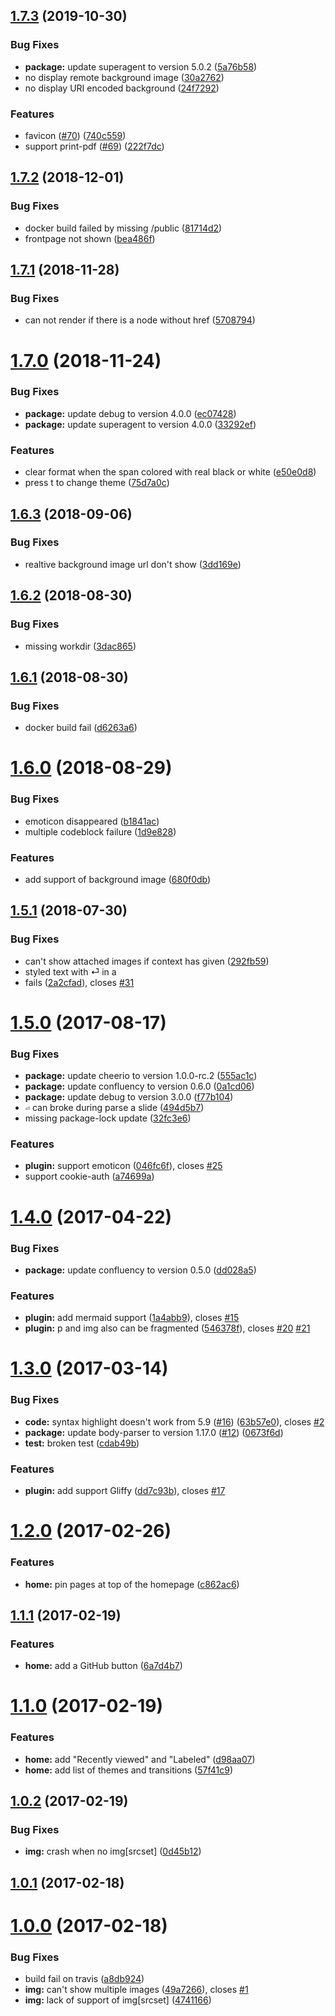 ## [1.7.3](https://github.com/heycalmdown/miniseminar/compare/v1.7.2...v1.7.3) (2019-10-30)


### Bug Fixes

* **package:** update superagent to version 5.0.2 ([5a76b58](https://github.com/heycalmdown/miniseminar/commit/5a76b58))
* no display remote background image ([30a2762](https://github.com/heycalmdown/miniseminar/commit/30a2762))
* no display URI encoded background ([24f7292](https://github.com/heycalmdown/miniseminar/commit/24f7292))


### Features

* favicon ([#70](https://github.com/heycalmdown/miniseminar/issues/70)) ([740c559](https://github.com/heycalmdown/miniseminar/commit/740c559))
* support print-pdf ([#69](https://github.com/heycalmdown/miniseminar/issues/69)) ([222f7dc](https://github.com/heycalmdown/miniseminar/commit/222f7dc))



## [1.7.2](https://github.com/heycalmdown/miniseminar/compare/v1.7.1...v1.7.2) (2018-12-01)


### Bug Fixes

* docker build failed by missing /public ([81714d2](https://github.com/heycalmdown/miniseminar/commit/81714d2))
* frontpage not shown ([bea486f](https://github.com/heycalmdown/miniseminar/commit/bea486f))



## [1.7.1](https://github.com/heycalmdown/miniseminar/compare/v1.7.0...v1.7.1) (2018-11-28)


### Bug Fixes

* can not render if there is a node without href ([5708794](https://github.com/heycalmdown/miniseminar/commit/5708794))



# [1.7.0](https://github.com/heycalmdown/miniseminar/compare/v1.6.3...v1.7.0) (2018-11-24)


### Bug Fixes

* **package:** update debug to version 4.0.0 ([ec07428](https://github.com/heycalmdown/miniseminar/commit/ec07428))
* **package:** update superagent to version 4.0.0 ([33292ef](https://github.com/heycalmdown/miniseminar/commit/33292ef))


### Features

* clear format when the span colored with real black or white ([e50e0d8](https://github.com/heycalmdown/miniseminar/commit/e50e0d8))
* press t to change theme ([75d7a0c](https://github.com/heycalmdown/miniseminar/commit/75d7a0c))



## [1.6.3](https://github.com/heycalmdown/miniseminar/compare/v1.6.2...v1.6.3) (2018-09-06)


### Bug Fixes

* realtive background image url don't show ([3dd169e](https://github.com/heycalmdown/miniseminar/commit/3dd169e))



## [1.6.2](https://github.com/heycalmdown/miniseminar/compare/v1.6.1...v1.6.2) (2018-08-30)


### Bug Fixes

* missing workdir ([3dac865](https://github.com/heycalmdown/miniseminar/commit/3dac865))



## [1.6.1](https://github.com/heycalmdown/miniseminar/compare/v1.6.0...v1.6.1) (2018-08-30)


### Bug Fixes

* docker build fail ([d6263a6](https://github.com/heycalmdown/miniseminar/commit/d6263a6))



# [1.6.0](https://github.com/heycalmdown/miniseminar/compare/v1.5.1...v1.6.0) (2018-08-29)


### Bug Fixes

* emoticon disappeared ([b1841ac](https://github.com/heycalmdown/miniseminar/commit/b1841ac))
* multiple codeblock failure ([1d9e828](https://github.com/heycalmdown/miniseminar/commit/1d9e828))


### Features

* add support of background image ([680f0db](https://github.com/heycalmdown/miniseminar/commit/680f0db))



## [1.5.1](https://github.com/heycalmdown/miniseminar/compare/1.5.1...v1.5.1) (2018-07-30)


### Bug Fixes

* can't show attached images if context has given ([292fb59](https://github.com/heycalmdown/miniseminar/commit/292fb59))
* styled text with ⏎ in a <li> fails ([2a2cfad](https://github.com/heycalmdown/miniseminar/commit/2a2cfad)), closes [#31](https://github.com/heycalmdown/miniseminar/issues/31)



# [1.5.0](https://github.com/heycalmdown/miniseminar/compare/v1.4.0...v1.5.0) (2017-08-17)


### Bug Fixes

* **package:** update cheerio to version 1.0.0-rc.2 ([555ac1c](https://github.com/heycalmdown/miniseminar/commit/555ac1c))
* **package:** update confluency to version 0.6.0 ([0a1cd06](https://github.com/heycalmdown/miniseminar/commit/0a1cd06))
* **package:** update debug to version 3.0.0 ([f77b104](https://github.com/heycalmdown/miniseminar/commit/f77b104))
* `⏎` can broke during parse a slide ([494d5b7](https://github.com/heycalmdown/miniseminar/commit/494d5b7))
* missing package-lock update ([32fc3e6](https://github.com/heycalmdown/miniseminar/commit/32fc3e6))


### Features

* **plugin:** support emoticon ([046fc6f](https://github.com/heycalmdown/miniseminar/commit/046fc6f)), closes [#25](https://github.com/heycalmdown/miniseminar/issues/25)
* support cookie-auth ([a74699a](https://github.com/heycalmdown/miniseminar/commit/a74699a))



# [1.4.0](https://github.com/heycalmdown/miniseminar/compare/v1.3.0...v1.4.0) (2017-04-22)


### Bug Fixes

* **package:** update confluency to version 0.5.0 ([dd028a5](https://github.com/heycalmdown/miniseminar/commit/dd028a5))


### Features

* **plugin:** add mermaid support ([1a4abb9](https://github.com/heycalmdown/miniseminar/commit/1a4abb9)), closes [#15](https://github.com/heycalmdown/miniseminar/issues/15)
* **plugin:** p and img also can be fragmented ([546378f](https://github.com/heycalmdown/miniseminar/commit/546378f)), closes [#20](https://github.com/heycalmdown/miniseminar/issues/20) [#21](https://github.com/heycalmdown/miniseminar/issues/21)



# [1.3.0](https://github.com/heycalmdown/miniseminar/compare/v1.2.0...v1.3.0) (2017-03-14)


### Bug Fixes

* **code:** syntax highlight doesn't work from 5.9 ([#16](https://github.com/heycalmdown/miniseminar/issues/16)) ([63b57e0](https://github.com/heycalmdown/miniseminar/commit/63b57e0)), closes [#2](https://github.com/heycalmdown/miniseminar/issues/2)
* **package:** update body-parser to version 1.17.0 ([#12](https://github.com/heycalmdown/miniseminar/issues/12)) ([0673f6d](https://github.com/heycalmdown/miniseminar/commit/0673f6d))
* **test:** broken test ([cdab49b](https://github.com/heycalmdown/miniseminar/commit/cdab49b))


### Features

* **plugin:** add support Gliffy ([dd7c93b](https://github.com/heycalmdown/miniseminar/commit/dd7c93b)), closes [#17](https://github.com/heycalmdown/miniseminar/issues/17)



# [1.2.0](https://github.com/heycalmdown/miniseminar/compare/v1.1.1...v1.2.0) (2017-02-26)


### Features

* **home:** pin pages at top of the homepage ([c862ac6](https://github.com/heycalmdown/miniseminar/commit/c862ac6))



## [1.1.1](https://github.com/heycalmdown/miniseminar/compare/v1.1.0...v1.1.1) (2017-02-19)


### Features

* **home:** add a GitHub button ([6a7d4b7](https://github.com/heycalmdown/miniseminar/commit/6a7d4b7))



# [1.1.0](https://github.com/heycalmdown/miniseminar/compare/v1.0.2...v1.1.0) (2017-02-19)


### Features

* **home:** add "Recently viewed" and "Labeled" ([d98aa07](https://github.com/heycalmdown/miniseminar/commit/d98aa07))
* **home:** add list of themes and transitions ([57f41c9](https://github.com/heycalmdown/miniseminar/commit/57f41c9))



## [1.0.2](https://github.com/heycalmdown/miniseminar/compare/v1.0.1...v1.0.2) (2017-02-19)


### Bug Fixes

* **img:** crash when no img[srcset] ([0d45b12](https://github.com/heycalmdown/miniseminar/commit/0d45b12))



## [1.0.1](https://github.com/heycalmdown/miniseminar/compare/v1.0.0...v1.0.1) (2017-02-18)



# [1.0.0](https://github.com/heycalmdown/miniseminar/compare/a8db924...v1.0.0) (2017-02-18)


### Bug Fixes

* build fail on travis ([a8db924](https://github.com/heycalmdown/miniseminar/commit/a8db924))
* **img:** can't show multiple images ([49a7266](https://github.com/heycalmdown/miniseminar/commit/49a7266)), closes [#1](https://github.com/heycalmdown/miniseminar/issues/1)
* **img:** lack of support of img[srcset] ([4741166](https://github.com/heycalmdown/miniseminar/commit/4741166))



